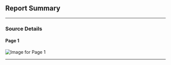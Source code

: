 ## Report Summary

---

### Source Details

#### Page 1

![Image for Page 1](data_images/9cdabd72-d5a2-4567-a23e-4c2f46e7fd5d-img_p28_1.png)

---

